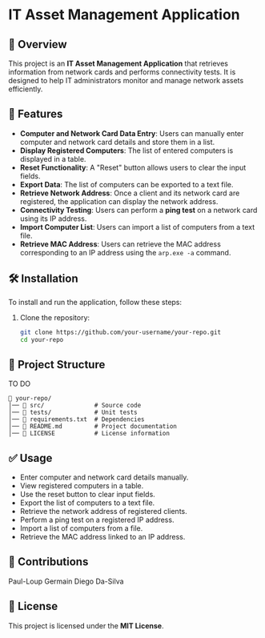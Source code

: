 # IT Asset Management Application

## 📌 Overview

This project is an **IT Asset Management Application** that retrieves information from network cards and performs connectivity tests. It is designed to help IT administrators monitor and manage network assets efficiently.

## 🚀 Features

- **Computer and Network Card Data Entry**: Users can manually enter computer and network card details and store them in a list.
- **Display Registered Computers**: The list of entered computers is displayed in a table.
- **Reset Functionality**: A "Reset" button allows users to clear the input fields.
- **Export Data**: The list of computers can be exported to a text file.
- **Retrieve Network Address**: Once a client and its network card are registered, the application can display the network address.
- **Connectivity Testing**: Users can perform a **ping test** on a network card using its IP address.
- **Import Computer List**: Users can import a list of computers from a text file.
- **Retrieve MAC Address**: Users can retrieve the MAC address corresponding to an IP address using the `arp.exe -a` command.

## 🛠️ Installation

To install and run the application, follow these steps:

1. Clone the repository:
   ```bash
   git clone https://github.com/your-username/your-repo.git
   cd your-repo
   ```

## 📂 Project Structure

TO DO
```
📁 your-repo/
│── 📁 src/              # Source code
│── 📁 tests/            # Unit tests
│── 📄 requirements.txt  # Dependencies
│── 📄 README.md         # Project documentation
│── 📄 LICENSE           # License information
```

## ✅ Usage

- Enter computer and network card details manually.
- View registered computers in a table.
- Use the reset button to clear input fields.
- Export the list of computers to a text file.
- Retrieve the network address of registered clients.
- Perform a ping test on a registered IP address.
- Import a list of computers from a file.
- Retrieve the MAC address linked to an IP address.

## 🤝 Contributions

Paul-Loup Germain
Diego Da-Silva

## 📜 License

This project is licensed under the **MIT License**.
